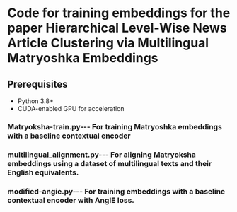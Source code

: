 # Code for training embeddings for the paper Hierarchical Level-Wise News Article Clustering via Multilingual Matryoshka Embeddings

## Prerequisites
* Python 3.8+
* CUDA-enabled GPU for acceleration

### Matryoksha-train.py--- For training Matryoshka embeddings with a baseline contextual encoder

### multilingual_alignment.py--- For aligning Matryoksha embeddings using a dataset of multilingual texts and their English equivalents.

### modified-angie.py--- For training embeddings with a baseline contextual encoder with AngIE loss.

